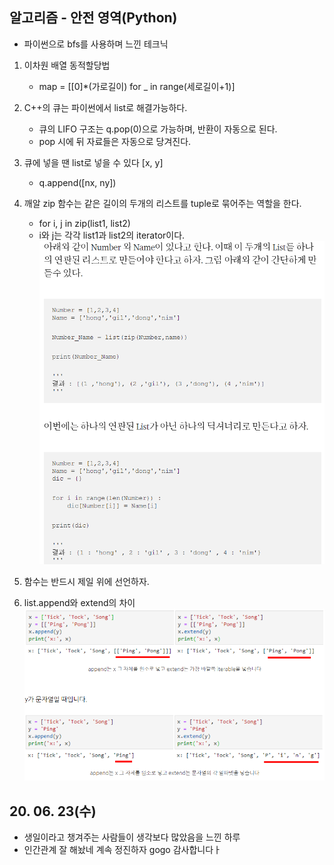 ## 알고리즘 - 안전 영역(Python)

 - 파이썬으로 bfs를 사용하며 느낀 테크닉

 1. 이차원 배열 동적할당법
    - map = [[0]*(가로길이) for _ in range(세로길이+1)]

 2. C++의 큐는 파이썬에서 list로 해결가능하다.
    - 큐의 LIFO 구조는 q.pop(0)으로 가능하며, 반환이 자동으로 된다.
    - pop 시에 뒤 자료들은 자동으로 당겨진다.

 3. 큐에 넣을 땐 list로 넣을 수 있다 [x, y]
    - q.append([nx, ny])

 4. 깨알 zip 함수는 같은 길이의 두개의 리스트를 tuple로 묶어주는 역할을 한다.

    - for i, j in zip(list1, list2)
    - i와 j는 각각 list1과 list2의 iterator이다.
    ![Alt text](./img/img_200623.png)
 
 5. 함수는 반드시 제일 위에 선언하자.

 6. list.append와 extend의 차이
    ![Alt text](./img/img_2006232.png)


## 20. 06. 23(수)
 - 생일이라고 챙겨주는 사람들이 생각보다 많았음을 느낀 하루
 - 인간관계 잘 해놨네 계속 정진하자 gogo 감사합니다ㅏ 

 
